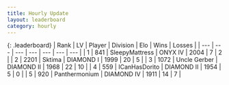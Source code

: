 ```yaml
---
title: Hourly Update
layout: leaderboard
category: hourly
---
```


{: .leaderboard}
| Rank | LV | Player | Division | Elo | Wins | Losses |
| --- | --- | --- | --- | --- | --- | --- |
| <span data-change="0">1</span> | 841 | <span title="ID: 153129">SleepyMattress</span> | ONYX IV | <span data-change="0">2004</span> | <span data-change="0">7</span> | <span data-change="0">2</span> |
| <span data-change="4">2</span> | 2201 | <span title="ID: 353063">Sktima</span> | DIAMOND I | <span data-change="92">1999</span> | <span data-change="9">20</span> | <span data-change="0">5</span> |
| <span data-change="-1">3</span> | 1072 | <span title="ID: 31699">Uncle Gerber</span> | DIAMOND II | <span data-change="0">1968</span> | <span data-change="0">22</span> | <span data-change="0">10</span> |
| <span data-change="-1">4</span> | 559 | <span title="ID: 415713">ICanHasDorito</span> | DIAMOND II | <span data-change="0">1954</span> | <span data-change="0">5</span> | <span data-change="0">0</span> |
| <span data-change="0">5</span> | 920 | <span title="ID: 154837">Panthermonium</span> | DIAMOND IV | <span data-change="0">1911</span> | <span data-change="0">14</span> | <span data-change="0">7</span> |
